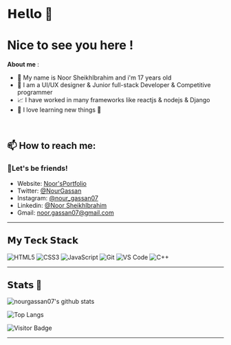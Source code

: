 # 𝗛𝗲𝗹𝗹𝗼 🌷
# Nice to see you here !




**About me** :
<br />


- 💬 My name is Noor SheikhIbrahim and i'm 17 years old 
- 💼 I am a UI/UX designer & Junior full-stack Developer & Competitive programmer
- 📈 I have worked in many frameworks like reactjs & nodejs & Django 
- 🌷 I love learning new things 🦋
 
 <br />

## 📫 How to reach me:

### 💌Let's be friends!
- Website: [Noor'sPortfolio](https://noorgassan07.netlify.app/)
- Twitter: [@NourGassan](https://twitter.com/NourGassan)
- Instagram: [@nour_gassan07](https://www.instagram.com/nour_gassan07/)
- Linkedin: [@Noor SheikhIbrahim](linkedin.com/in/noor-sheikhibrahim)
- Gmail:  [noor.gassan07@gmail.com]()
  
----------------------------------------

## 𝗠𝘆 𝗧𝗲𝗰𝗸 𝗦𝘁𝗮𝗰𝗸

![HTML5](https://img.shields.io/badge/-HTML5-%23E44D27?style=flat-square&logo=html5&logoColor=ffffff)
![CSS3](https://img.shields.io/badge/-CSS3-%231572B6?style=flat-square&logo=css3)
![JavaScript](https://img.shields.io/badge/-JavaScript-%23F7DF1C?style=flat-square&logo=javascript&logoColor=000000&labelColor=%23F7DF1C&color=%23FFCE5A)
![Git](https://img.shields.io/badge/-Git-%23F05032?style=flat-square&logo=git&logoColor=%23ffffff)
![VS Code](https://img.shields.io/badge/-VSCode-%23007ACC?style=flat-square&logo=visual-studio-code)
![C++](https://img.shields.io/badge/-C++-00599C?style=flat-square&logo=c)

----------------------------------------
## 𝗦𝘁𝗮𝘁𝘀 🌷

![nourgassan07's github stats](https://github-readme-stats.vercel.app/api?username=nourgassan07&show_icons=true&theme=dracula)

![Top Langs](https://github-readme-stats.vercel.app/api/top-langs/?username=nourgassan07&hide=TeX&layout=compactshow_icons=true&theme=dracula)

![Visitor Badge](https://visitor-badge.laobi.icu/badge?page_id=nourgassan07.nourgassan07)

--------------------------




